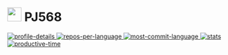 # <a href="https://PJ568.sbs"><img src="https://blog.pj568.sbs/images/PJ568.svg" width=32/></a> PJ568

<a href="https://PJ568.sbs">
    <picture>
        <source media="(prefers-color-scheme: dark)" srcset="https://p-sum.pj568.sbs/profile-summary-card-output/github_dark/0-profile-details.svg" />
        <source media="(prefers-color-scheme: light)" srcset="https://p-sum.pj568.sbs/profile-summary-card-output/github/0-profile-details.svg" />
        <img alt="profile-details" src="https://p-sum.pj568.sbs/profile-summary-card-output/default/0-profile-details.svg" />
    </picture>
    <picture>
        <source media="(prefers-color-scheme: dark)" srcset="https://p-sum.pj568.sbs/profile-summary-card-output/github_dark/1-repos-per-language.svg" />
        <source media="(prefers-color-scheme: light)" srcset="https://p-sum.pj568.sbs/profile-summary-card-output/github/1-repos-per-language.svg" />
        <img alt="repos-per-language" src="https://p-sum.pj568.sbs/profile-summary-card-output/default/1-repos-per-language.svg" />
    </picture>
    <picture>
        <source media="(prefers-color-scheme: dark)" srcset="https://p-sum.pj568.sbs/profile-summary-card-output/github_dark/2-most-commit-language.svg" />
        <source media="(prefers-color-scheme: light)" srcset="https://p-sum.pj568.sbs/profile-summary-card-output/github/2-most-commit-language.svg" />
        <img alt="most-commit-language" src="https://p-sum.pj568.sbs/profile-summary-card-output/default/2-most-commit-language.svg" />
    </picture>
    <picture>
        <source media="(prefers-color-scheme: dark)" srcset="https://p-sum.pj568.sbs/profile-summary-card-output/github_dark/3-stats.svg" />
        <source media="(prefers-color-scheme: light)" srcset="https://p-sum.pj568.sbs/profile-summary-card-output/github/3-stats.svg" />
        <img alt="stats" src="https://p-sum.pj568.sbs/profile-summary-card-output/default/3-stats.svg" />
    </picture>
    <picture>
        <source media="(prefers-color-scheme: dark)" srcset="https://p-sum.pj568.sbs/profile-summary-card-output/github_dark/4-productive-time.svg" />
        <source media="(prefers-color-scheme: light)" srcset="https://p-sum.pj568.sbs/profile-summary-card-output/github/4-productive-time.svg" />
        <img alt="productive-time" src="https://p-sum.pj568.sbs/profile-summary-card-output/default/4-productive-time.svg" />
    </picture>
</a>
